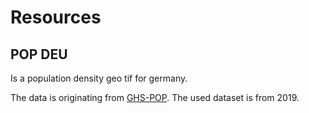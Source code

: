 # Resources

## POP DEU
Is a population density geo tif for germany. 

The data is originating from [GHS-POP](https://ghsl.jrc.ec.europa.eu/ghs_pop2023.php). The used dataset is from 2019. 